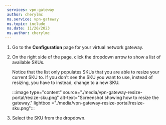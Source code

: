 ```yaml
---
 services: vpn-gateway
 author: cherylmc
 ms.service: vpn-gateway
 ms.topic: include
 ms.date: 11/20/2023
 ms.author: cherylmc
---
```


1. Go to the **Configuration** page for your virtual network gateway.
1. On the right side of the page, click the dropdown arrow to show a list of available SKUs.

   Notice that the list only populates SKUs that you are able to resize your current SKU to. If you don't see the SKU you want to use, instead of resizing, you have to instead, change to a new SKU.

   :::image type="content" source="./media/vpn-gateway-resize-portal/resize-sku.png" alt-text="Screenshot showing how to resize the gateway." lightbox ="./media/vpn-gateway-resize-portal/resize-sku.png":::
1. Select the SKU from the dropdown.
